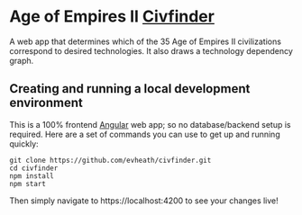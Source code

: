 # Age of Empires II [Civfinder](https://civfinder.web.app/)

A web app that determines which of the 35 Age of Empires II civilizations correspond to desired technologies. It also draws a technology dependency graph.

## Creating and running a local development environment

This is a 100% frontend [Angular](https://angular.io/) web app; so no database/backend setup is required. Here are a set of commands you can use to get up and running quickly:

```
git clone https://github.com/evheath/civfinder.git
cd civfinder
npm install
npm start
```

Then simply navigate to https://localhost:4200 to see your changes live!